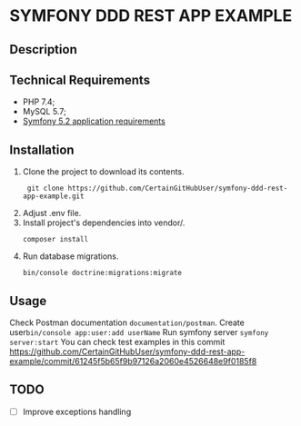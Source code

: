 # SYMFONY DDD REST APP EXAMPLE

## Description

## Technical Requirements
* PHP 7.4;
* MySQL 5.7;
* [Symfony 5.2 application requirements](https://symfony.com/doc/5.2/setup.html#technical-requirements)

## Installation
1. Clone the project to download its contents.
    ````
     git clone https://github.com/CertainGitHubUser/symfony-ddd-rest-app-example.git
    ````
2. Adjust .env file.<br>
3. Install project's dependencies into vendor/.
    ````
    composer install
    ````
4. Run database migrations.
    ````
   bin/console doctrine:migrations:migrate
   ````
## Usage
Check Postman documentation ````documentation/postman````.
Create user````bin/console app:user:add userName```` 
Run symfony server ```symfony server:start``` 
You can check test examples in this commit https://github.com/CertainGitHubUser/symfony-ddd-rest-app-example/commit/61245f5b65f9b97126a2060e4526648e9f0185f8
## TODO
- [ ] Improve exceptions handling
